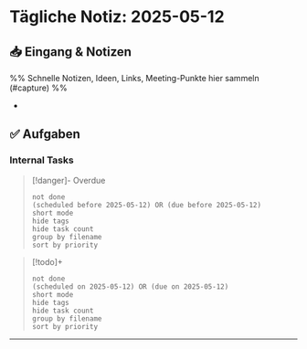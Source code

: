 # Tägliche Notiz: 2025-05-12

## 📥 Eingang & Notizen

%% Schnelle Notizen, Ideen, Links, Meeting-Punkte hier sammeln (#capture) %%

*

## ✅ Aufgaben

### Internal Tasks

> [!danger]- Overdue
>```tasks
>not done
>(scheduled before 2025-05-12) OR (due before 2025-05-12)
>short mode
>hide tags
>hide task count
>group by filename
>sort by priority
>```

> [!todo]+
>```tasks
>not done
>(scheduled on 2025-05-12) OR (due on 2025-05-12)
>short mode
>hide tags
>hide task count
>group by filename
>sort by priority
>```

---
